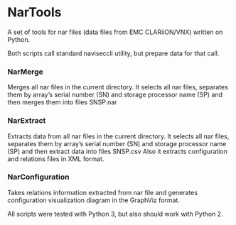 # NarTools
A set of tools for nar files (data files from EMC CLARiiON/VNX) written on Python.

Both scripts call standard naviseccli utility, but prepare data for that call.

### NarMerge

Merges all nar files in the current directory.
It selects all nar files, separates them by array’s serial number (SN) and storage processor name (SP) and then merges them into files SNSP.nar

### NarExtract

Extracts data from all nar files in the current directory.
It selects all nar files, separates them by array’s serial number (SN) and storage processor name (SP) and then extract data into files SNSP.csv
Also it extracts configuration and relations files in XML format.

### NarConfiguration

Takes relations information extracted from nar file and generates configuration visualization diagram in the GraphViz format.

All scripts were tested with Python 3, but also should work with Python 2.
